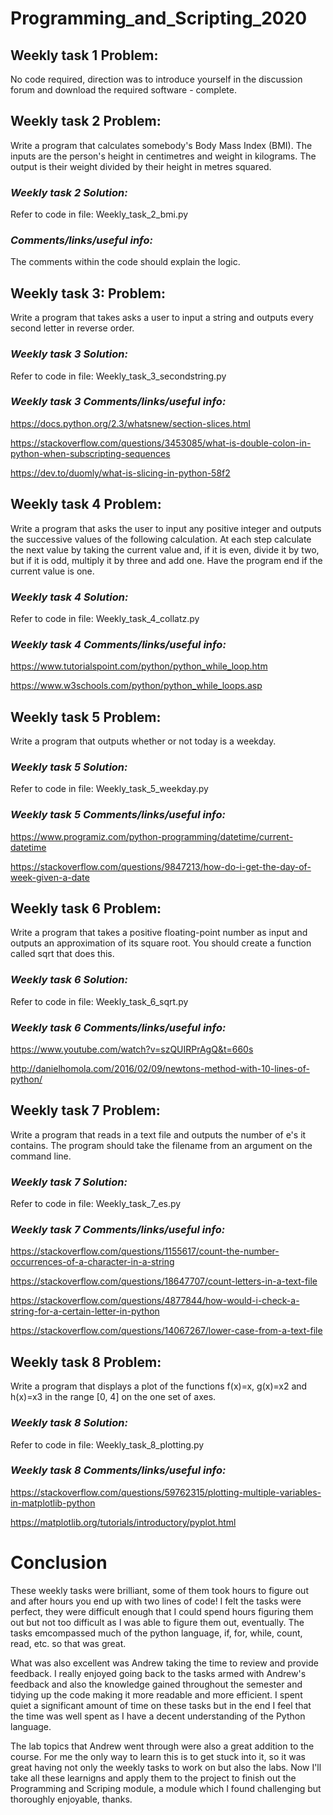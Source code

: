# Programming_and_Scripting_2020

## Weekly task 1 Problem:
No code required, direction was to introduce yourself in the discussion forum and download the required software - complete.

## Weekly task 2 Problem:
Write a program that calculates somebody's Body Mass Index (BMI). The inputs are the person's height in centimetres and weight in kilograms. The output is their weight divided by their height in metres squared.
### *Weekly task 2 Solution:*
Refer to code in file: Weekly_task_2_bmi.py
### *Comments/links/useful info:*
The comments within the code should explain the logic.

## Weekly task 3: Problem:
Write a program that takes asks a user to input a string and outputs every second letter in reverse order.
### *Weekly task 3 Solution:*
Refer to code in file: Weekly_task_3_secondstring.py
### *Weekly task 3 Comments/links/useful info:*
https://docs.python.org/2.3/whatsnew/section-slices.html

https://stackoverflow.com/questions/3453085/what-is-double-colon-in-python-when-subscripting-sequences

https://dev.to/duomly/what-is-slicing-in-python-58f2

## Weekly task 4 Problem:
Write a program that asks the user to input any positive integer and outputs the successive values of the following calculation. At each step calculate the next value by taking the current value and, if it is even, divide it by two, but if it is odd, multiply it by three and add one. Have the program end if the current value is one.
### *Weekly task 4 Solution:*
Refer to code in file: Weekly_task_4_collatz.py
### *Weekly task 4 Comments/links/useful info:*

https://www.tutorialspoint.com/python/python_while_loop.htm 

https://www.w3schools.com/python/python_while_loops.asp

## Weekly task 5 Problem:
Write a program that outputs whether or not today is a weekday.
### *Weekly task 5 Solution:*
Refer to code in file: Weekly_task_5_weekday.py
### *Weekly task 5 Comments/links/useful info:*
https://www.programiz.com/python-programming/datetime/current-datetime

https://stackoverflow.com/questions/9847213/how-do-i-get-the-day-of-week-given-a-date

## Weekly task 6 Problem:
Write a program that takes a positive floating-point number as input and outputs an approximation of its square root. You should create a function called sqrt that does this.
### *Weekly task 6 Solution:*
Refer to code in file: Weekly_task_6_sqrt.py
### *Weekly task 6 Comments/links/useful info:*

https://www.youtube.com/watch?v=szQUIRPrAgQ&t=660s

http://danielhomola.com/2016/02/09/newtons-method-with-10-lines-of-python/


## Weekly task 7 Problem:
Write a program that reads in a text file and outputs the number of e's it contains. The program should take the filename from an argument on the command line.
### *Weekly task 7 Solution:*
Refer to code in file: Weekly_task_7_es.py
### *Weekly task 7 Comments/links/useful info:*

https://stackoverflow.com/questions/1155617/count-the-number-occurrences-of-a-character-in-a-string

https://stackoverflow.com/questions/18647707/count-letters-in-a-text-file

https://stackoverflow.com/questions/4877844/how-would-i-check-a-string-for-a-certain-letter-in-python

https://stackoverflow.com/questions/14067267/lower-case-from-a-text-file

## Weekly task 8 Problem:
Write a program that displays a plot of the functions f(x)=x, g(x)=x2 and h(x)=x3 in the range [0, 4] on the one set of axes.
### *Weekly task 8 Solution:*
Refer to code in file: Weekly_task_8_plotting.py
### *Weekly task 8 Comments/links/useful info:*

https://stackoverflow.com/questions/59762315/plotting-multiple-variables-in-matplotlib-python

https://matplotlib.org/tutorials/introductory/pyplot.html

# Conclusion
These weekly tasks were brilliant, some of them took hours to figure out and after hours you end up with two lines of code! I felt the tasks were perfect, they were difficult enough that I could spend hours figuring them out but not too difficult as I was able to figure them out, eventually. The tasks emcompassed much of the python language, if, for, while, count, read, etc. so that was great.

What was also excellent was Andrew taking the time to review and provide feedback. I really enjoyed going back to the tasks armed with Andrew's feedback and also the knowledge gained throughout the semester and tidying up the code making it more readable and more efficient. I spent quiet a significant amount of time on these tasks but in the end I feel that the time was well spent as I have a decent understanding of the Python language.

The lab topics that Andrew went through were also a great addition to the course. For me the only way to learn this is to get stuck into it, so it was great having not only the weekly tasks to work on but also the labs. Now I'll take all these learnigns and apply them to the project to finish out the Programming and Scriping module, a module which I found challenging but thoroughly enjoyable, thanks.
